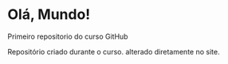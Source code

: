 # Olá, Mundo!
 Primeiro repositorio do curso GitHub

Repositório criado durante o curso.
alterado diretamente no site.
